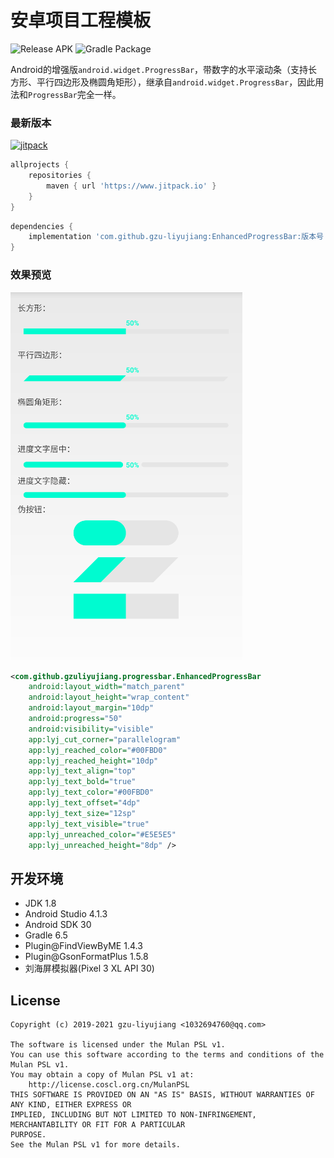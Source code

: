 # 安卓项目工程模板

![Release APK](https://github.com/gzu-liyujiang/EnhancedProgressBar/workflows/Release%20APK/badge.svg)
![Gradle Package](https://github.com/gzu-liyujiang/EnhancedProgressBar/workflows/Gradle%20Package/badge.svg)

Android的增强版`android.widget.ProgressBar`，带数字的水平滚动条（支持长方形、平行四边形及椭圆角矩形），继承自`android.widget.ProgressBar`，因此用法和`ProgressBar`完全一样。

### 最新版本

[![jitpack](https://jitpack.io/v/gzu-liyujiang/EnhancedProgressBar.svg)](https://jitpack.io/#gzu-liyujiang/EnhancedProgressBar)

```groovy
allprojects {
    repositories {
        maven { url 'https://www.jitpack.io' }
    }
}
```
```groovy
dependencies {
    implementation 'com.github.gzu-liyujiang:EnhancedProgressBar:版本号'
}
```

### 效果预览

![效果图](/screenshot.png)

```xml
<com.github.gzuliyujiang.progressbar.EnhancedProgressBar
    android:layout_width="match_parent"
    android:layout_height="wrap_content"
    android:layout_margin="10dp"
    android:progress="50"
    android:visibility="visible"
    app:lyj_cut_corner="parallelogram"
    app:lyj_reached_color="#00FBD0"
    app:lyj_reached_height="10dp"
    app:lyj_text_align="top"
    app:lyj_text_bold="true"
    app:lyj_text_color="#00FBD0"
    app:lyj_text_offset="4dp"
    app:lyj_text_size="12sp"
    app:lyj_text_visible="true"
    app:lyj_unreached_color="#E5E5E5"
    app:lyj_unreached_height="8dp" />
```

## 开发环境

- JDK 1.8
- Android Studio 4.1.3
- Android SDK 30
- Gradle 6.5
- Plugin@FindViewByME 1.4.3
- Plugin@GsonFormatPlus 1.5.8
- 刘海屏模拟器(Pixel 3 XL API 30)

## License

```text
Copyright (c) 2019-2021 gzu-liyujiang <1032694760@qq.com>

The software is licensed under the Mulan PSL v1.
You can use this software according to the terms and conditions of the Mulan PSL v1.
You may obtain a copy of Mulan PSL v1 at:
    http://license.coscl.org.cn/MulanPSL
THIS SOFTWARE IS PROVIDED ON AN "AS IS" BASIS, WITHOUT WARRANTIES OF ANY KIND, EITHER EXPRESS OR
IMPLIED, INCLUDING BUT NOT LIMITED TO NON-INFRINGEMENT, MERCHANTABILITY OR FIT FOR A PARTICULAR
PURPOSE.
See the Mulan PSL v1 for more details.
```
